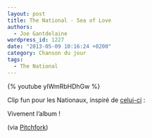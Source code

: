 ```yaml
---
layout: post
title: The National - Sea of Love
authors:
  - Joe Gantdelaine
wordpress_id: 1227
date: "2013-05-09 10:16:24 +0200"
category: Chanson du jour
tags:
  - The National
---
```


{% youtube yIWmRbHDhGw %}

Clip fun pour les Nationaux, inspiré de [celui-ci][2] :

Vivement l’album !

(via [Pitchfork][1])

[1]: https://pitchfork.com/news/50660-watch-the-nationals-sea-of-love-video/
[2]:
  https://www.youtube.com/watch?v=FyCsJAj69sc
  "Clip de la chason Grubyj Zakat du groupe indé russe Zvuki Mu"
